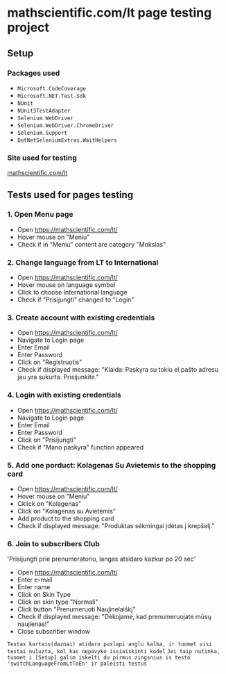 ﻿# mathscientific.com/lt page testing project

## Setup
### Packages used

- `Microsoft.CodeCoverage`
- `Microsoft.NET.Test.Sdk`
- `NUnit`
- `NUnit3TestAdapter`
- `Selenium.WebDriver`
- `Selenium.WebDriver.ChromeDriver`
- `Selenium.Support`
- `DotNetSeleniumExtras.WaitHelpers`

### Site used for testing
[mathscientific.com/lt](https://mathscientific.com/lt/)

## Tests used for pages testing

### 1. Open Menu page
- Open https://mathscientific.com/lt/
- Hover mouse on "Meniu"
- Check if in "Meniu" content are category "Mokslas"

### 2. Change language from LT to International
- Open https://mathscientific.com/lt/
- Hover mouse on language symbol
- Click to choose International language
- Check if "Prisijungti" changed to "Login"

### 3. Create account with existing credentials 
- Open https://mathscientific.com/lt/
- Navigate to Login page
- Enter Email
- Enter Password
- Click on "Registruotis"
- Check if displayed message: "Klaida: Paskyra su tokiu el.pašto adresu jau yra sukurta. Prisijunkite."

### 4. Login with existing credentials 
- Open https://mathscientific.com/lt/
- Navigate to Login page
- Enter Email
- Enter Password
- Click on "Prisijungti"
- Check if "Mano paskyra" function appeared

### 5. Add one porduct: Kolagenas Su Avietemis to the shopping card
- Open https://mathscientific.com/lt/
- Hover mouse on "Meniu"
- Cklick on "Kolagenas"
- Click on "Kolagenas su Avietėmis"
- Add product to the shopping card
- Check if displayed message: "Produktas sėkmingai įdėtas į krepšelį."

### 6. Join to subscribers Club
'Prisijungti prie prenumeratoriu, langas atsidaro kazkur po 20 sec'
- Open https://mathscientific.com/lt/
- Enter e-mail
- Enter name
- Click on Skin Type
- Click on skin type "Normali"
- Click button "Prenumeruoti Naujinelaiškį"
- Check if displayed message: "Dėkojame, kad prenumeruojate mūsų naujienas!"
- Close subscriber window

`Testas kartais(daznai) atidaro puslapi anglu kalba, ir tuomet visi testai nuluzta, kol kas nepavyko issiaiskinti kodel`
`Jei taip nutinka, tuomet i [Setup] galim iskelti du pirmus zingsnius is testo 'switchLanguageFromLtToEn' ir paleisti testus`